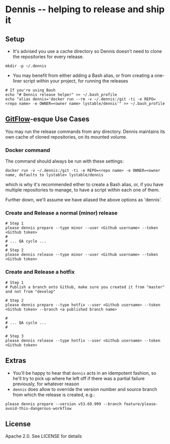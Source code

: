 # Dennis -- helping to release and ship it

## Setup

- It's advised you use a cache directory so Dennis doesn't need to clone the repositories for every release.

```
mkdir -p ~/.dennis
```

- You may benefit from either adding a Bash alias, or from creating a one-liner script within your project, for running the releases

```
# If you're using Bash
echo "# Dennis release helper" >> ~/.bash_profile
echo "alias dennis='docker run --rm -v ~/.dennis:/git -ti -e REPO=<repo name> -e OWNER=<owner name> lystable/dennis'" >> ~/.bash_profile
```

## [GitFlow](https://www.atlassian.com/git/tutorials/comparing-workflows/feature-branch-workflow)-esque Use Cases

You may run the release commands from any directory. Dennis maintains its own cache of cloned repositories, on its mounted volume.

### Docker command

The command should always be run with these settings:

```
docker run -v ~/.dennis:/git -ti -e REPO=<repo name> -e OWNER=<owner name, defaults to lystable> lystable/dennis
```

which is why it's recommended either to create a Bash alias, or, if you have multiple repositories to manage, to have a script within each one of them.

Further down, we'll assume we have aliased the above options as 'dennis'.

### Create and Release a normal (minor) release
```
# Step 1
please dennis prepare --type minor --user <Github username> --token <Github token>
#
# ... QA cycle ...
#
# Step 2
please dennis release --type minor --user <Github username> --token <Github token>
```

### Create and Release a hotfix

```
# Step 1
# Publish a branch onto Github, make sure you created it from "master" and not from "develop"

# Step 2
please dennis prepare --type hotfix --user <Github username> --token <Github token> --branch <a published branch name>

#
# ... QA cycle ...
#

# Step 3
please dennis release --type hotfix --user <Github username> --token <Github token>
```

## Extras

- You'll be happy to hear that `dennis` acts in an idempotent fashion, so he'll try to pick up where he left off if there was a partial failure previously, for whatever reason
- `dennis` does allow to override the version number and source branch from which the release is created, e.g.:

```
please dennis prepare --version v53.69.999 --branch feature/please-avoid-this-dangerous-workflow
```

## License

Apache 2.0. See LICENSE for details
